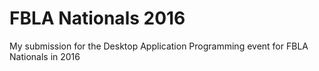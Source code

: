 # FBLA Nationals 2016
 My submission for the Desktop Application Programming event for FBLA Nationals in 2016